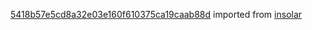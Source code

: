 [5418b57e5cd8a32e03e160f610375ca19caab88d](https://github.com/insolar/insolar/commit/5418b57e5cd8a32e03e160f610375ca19caab88d) imported from [insolar](https://github.com/insolar/insolar)
